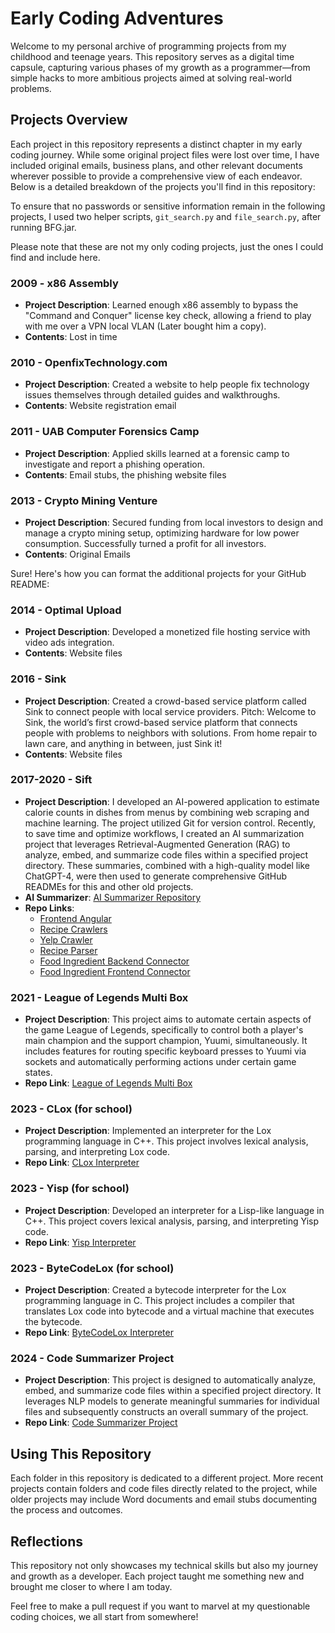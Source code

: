 # Early Coding Adventures

Welcome to my personal archive of programming projects from my childhood and teenage years. This repository serves as a digital time capsule, capturing various phases of my growth as a programmer—from simple hacks to more ambitious projects aimed at solving real-world problems.

## Projects Overview

Each project in this repository represents a distinct chapter in my early coding journey. While some original project files were lost over time, I have included original emails, business plans, and other relevant documents wherever possible to provide a comprehensive view of each endeavor. Below is a detailed breakdown of the projects you'll find in this repository:

To ensure that no passwords or sensitive information remain in the following projects, I used two helper scripts, `git_search.py` and `file_search.py`, after running BFG.jar. 

Please note that these are not my only coding projects, just the ones I could find and include here.

### 2009 - x86 Assembly
- **Project Description**: Learned enough x86 assembly to bypass the "Command and Conquer" license key check, allowing a friend to play with me over a VPN local VLAN (Later bought him a copy). 
- **Contents**: Lost in time

### 2010 - OpenfixTechnology.com
- **Project Description**: Created a website to help people fix technology issues themselves through detailed guides and walkthroughs.
- **Contents**: Website registration email

### 2011 - UAB Computer Forensics Camp
- **Project Description**: Applied skills learned at a forensic camp to investigate and report a phishing operation.
- **Contents**: Email stubs, the phishing website files

### 2013 - Crypto Mining Venture
- **Project Description**: Secured funding from local investors to design and manage a crypto mining setup, optimizing hardware for low power consumption. Successfully turned a profit for all investors.
- **Contents**: Original Emails

Sure! Here's how you can format the additional projects for your GitHub README:

### 2014 - Optimal Upload
- **Project Description**: Developed a monetized file hosting service with video ads integration.
- **Contents**: Website files

### 2016 - Sink
- **Project Description**: Created a crowd-based service platform called Sink to connect people with local service providers. Pitch: Welcome to Sink, the world’s first crowd-based service platform that connects people with problems to neighbors with solutions. From home repair to lawn care, and anything in between, just Sink it!
- **Contents**: Website files

### 2017-2020 - Sift
- **Project Description**: I developed an AI-powered application to estimate calorie counts in dishes from menus by combining web scraping and machine learning. The project utilized Git for version control. Recently, to save time and optimize workflows, I created an AI summarization project that leverages Retrieval-Augmented Generation (RAG) to analyze, embed, and summarize code files within a specified project directory. These summaries, combined with a high-quality model like ChatGPT-4, were then used to generate comprehensive GitHub READMEs for this and other old projects.
- **AI Summarizer**: [AI Summarizer Repository](https://github.com/tefreeman/ai_summarizer)
- **Repo Links**:
  - [Frontend Angular](https://github.com/tefreeman/foodApp/tree/frontEndApi)
  - [Recipe Crawlers](https://github.com/tefreeman/opencrawl)
  - [Yelp Crawler](https://github.com/tefreeman/ycrawl)
  - [Recipe Parser](https://github.com/tefreeman/recipe_parser)
  - [Food Ingredient Backend Connector](https://github.com/tefreeman/food_connector)
  - [Food Ingredient Frontend Connector](https://github.com/tefreeman/connector-front/tree/master)

### 2021 - League of Legends Multi Box
- **Project Description**: This project aims to automate certain aspects of the game League of Legends, specifically to control both a player's main champion and the support champion, Yuumi, simultaneously. It includes features for routing specific keyboard presses to Yuumi via sockets and automatically performing actions under certain game states.
- **Repo Link**: [League of Legends Multi Box]([https://github.com/tefreeman/LoL-Automation](https://github.com/tefreeman/league-multi-box))

### 2023 - CLox (for school)
- **Project Description**: Implemented an interpreter for the Lox programming language in C++. This project involves lexical analysis, parsing, and interpreting Lox code.
- **Repo Link**: [CLox Interpreter](https://github.com/tefreeman/CLox)

### 2023 - Yisp (for school)
- **Project Description**: Developed an interpreter for a Lisp-like language in C++. This project covers lexical analysis, parsing, and interpreting Yisp code.
- **Repo Link**: [Yisp Interpreter](https://github.com/tefreeman/Yisp)

### 2023 - ByteCodeLox (for school)
- **Project Description**: Created a bytecode interpreter for the Lox programming language in C. This project includes a compiler that translates Lox code into bytecode and a virtual machine that executes the bytecode.
- **Repo Link**: [ByteCodeLox Interpreter](https://github.com/tefreeman/ByteCodeLox)

### 2024 - Code Summarizer Project
- **Project Description**: This project is designed to automatically analyze, embed, and summarize code files within a specified project directory. It leverages NLP models to generate meaningful summaries for individual files and subsequently constructs an overall summary of the project.
- **Repo Link**: [Code Summarizer Project](https://github.com/tefreeman/ai_summarizer)



## Using This Repository

Each folder in this repository is dedicated to a different project. More recent projects contain folders and code files directly related to the project, while older projects may include Word documents and email stubs documenting the process and outcomes.

## Reflections

This repository not only showcases my technical skills but also my journey and growth as a developer. Each project taught me something new and brought me closer to where I am today.

Feel free to make a pull request if you want to marvel at my questionable coding choices, we all start from somewhere!
